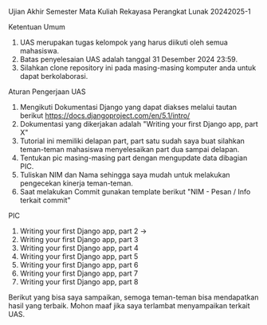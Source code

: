 Ujian Akhir Semester Mata Kuliah Rekayasa Perangkat Lunak 20242025-1

Ketentuan Umum
1. UAS merupakan tugas kelompok yang harus diikuti oleh semua mahasiswa.
2. Batas penyelesaian UAS adalah tanggal 31 Desember 2024 23:59.
3. Silahkan clone repository ini pada masing-masing komputer anda untuk dapat berkolaborasi.

Aturan Pengerjaan UAS
1. Mengikuti Dokumentasi Django yang dapat diakses melalui tautan berikut https://docs.djangoproject.com/en/5.1/intro/
2. Dokumentasi yang dikerjakan adalah "Writing your first Django app, part X"
3. Tutorial ini memiliki delapan part, part satu sudah saya buat silahkan teman-teman mahasiswa menyelesaikan part dua sampai delapan.
4. Tentukan pic masing-masing part dengan mengupdate data dibagian PIC.
5. Tuliskan NIM dan Nama sehingga saya mudah untuk melakukan pengecekan kinerja teman-teman.
6. Saat melakukan Commit gunakan template berikut "NIM - Pesan / Info terkait commit"

PIC
1. Writing your first Django app, part 2 ->
2. Writing your first Django app, part 3
3. Writing your first Django app, part 4
4. Writing your first Django app, part 5
5. Writing your first Django app, part 6
6. Writing your first Django app, part 7
7. Writing your first Django app, part 8

Berikut yang bisa saya sampaikan, semoga teman-teman bisa mendapatkan hasil yang terbaik. Mohon maaf jika saya terlambat menyampaikan terkait UAS.
